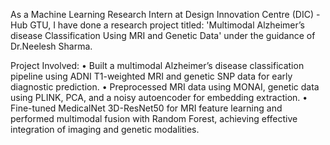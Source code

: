 As a Machine Learning Research Intern at Design Innovation Centre (DIC) - Hub GTU, I have done a research project titled: 'Multimodal Alzheimer’s disease Classification Using MRI and Genetic Data' under the guidance of Dr.Neelesh Sharma.

Project Involved:
• Built a multimodal Alzheimer’s disease classification pipeline using ADNI T1-weighted MRI and genetic SNP
data for early diagnostic prediction.
• Preprocessed MRI data using MONAI, genetic data using PLINK, PCA, and a noisy autoencoder for embedding
extraction.
• Fine-tuned MedicalNet 3D-ResNet50 for MRI feature learning and performed multimodal fusion with Random
Forest, achieving effective integration of imaging and genetic modalities.
